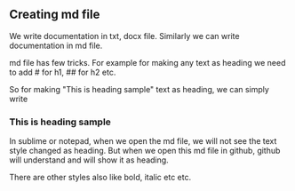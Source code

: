 ## Creating md file
We write documentation in txt, docx file. 
Similarly we can write documentation in md file.

md file has few tricks. For example for making any text as heading we need to add # for h1, ## for h2 etc.

So for making "This is heading sample" text as heading, we can simply write
### This is heading sample

In sublime or notepad, when we open the md file, we will not see the text style changed as heading. But when we open this md file in github, github will understand and will show it as heading.

There are other styles also like bold, italic etc etc.
